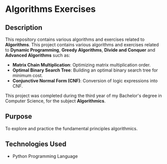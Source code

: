 # Algorithms Exercises

## Description
This repository contains various algorithms and exercises related to **Algorithms**.
This project contains various algorithms and exercises related to **Dynamic Programming**, **Greedy Algorithms**, **Divide and Conquer** and **Advanced Algorithms** such as:
- **Matrix Chain Multiplication**: Optimizing matrix multiplication order.
- **Optimal Binary Search Tree**: Building an optimal binary search tree for minimum cost.
- **Conjunctive Normal Form (CNF)**: Conversion of logic expressions into CNF.

This project was completed during the third year of my Bachelor's degree in Computer Science, for the subject **Algorithmics**.

## Purpose
To explore and practice the fundamental principles algorithmics.

## Technologies Used
- Python Programming Language
